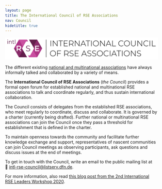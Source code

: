 ```yaml
---
layout: page
title: The International Council of RSE Associations
nav: Council
hidetitle: true
---
```


![Logo of the International Council of RSE Associations, licensed under CC0-1.0](./img/council-logo.png)

The different existing [national and multinational associations](./assoc.md) have always informally talked and collaborated by a variety of means.

The **International Council of RSE Associations** (*the Council*) provides a formal open forum for established national and multinational RSE associations to talk and coordinate regularly, and thus sustain international collaboration.

The Council consists of delegates from the established RSE associations, who meet regularly to coordinate, discuss and collaborate. It is governed by a charter (currently being drafted). Further national or multinational RSE associations can join the Council once they pass a threshold for establishment that is defined in the charter.

To maintain openness towards the community and facilitate further knowledge exchange and support, representatives of nascent communities can join Council meetings as observing participants, ask questions and discuss issues at the end of meetings.

To get in touch with the Council, write an email to the public mailing list at  
📧 [intl-rse-council@listserv.dfn.de](mailto:intl-rse-council@listserv.dfn.de).

For more information, also read [this blog post from the 2nd International RSE Leaders Workshop 2020](https://researchsoftware.org/2021/01/27/introducing-the-international-council-of-RSE-associations.html).